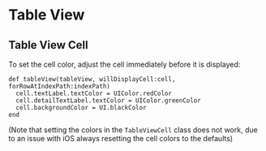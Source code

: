 # Table View


## Table View Cell

To set the cell color, adjust the cell immediately before it is displayed:

```
def tableView(tableView, willDisplayCell:cell, forRowAtIndexPath:indexPath)
  cell.textLabel.textColor = UIColor.redColor
  cell.detailTextLabel.textColor = UIColor.greenColor
  cell.backgroundColor = UI.blackColor
end
```

(Note that setting the colors in the `TableViewCell` class does not work, due to an issue with iOS always resetting the cell colors to the defaults)